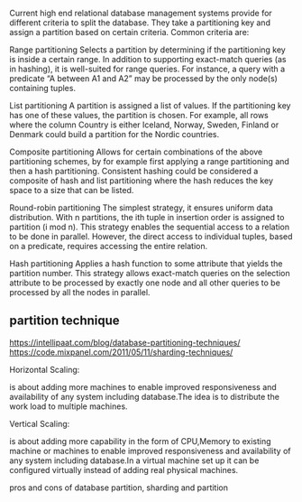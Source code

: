 Current high end relational database management systems provide for different criteria to split the database. They take a partitioning key and assign a partition based on certain criteria. Common criteria are:

Range partitioning 
Selects a partition by determining if the partitioning key is inside a certain range. 
In addition to supporting exact-match queries (as in hashing), it is well-suited for range queries. For instance, a query with a predicate “A between A1 and A2” may be processed by the only node(s) containing tuples.

List partitioning 
A partition is assigned a list of values. If the partitioning key has one of these values, the partition is chosen. For example, all rows where the column Country is either Iceland, Norway, Sweden, Finland or Denmark could build a partition for the Nordic countries.

Composite partitioning 
Allows for certain combinations of the above partitioning schemes, by for example first applying a range partitioning and then a hash partitioning. Consistent hashing could be considered a composite of hash and list partitioning where the hash reduces the key space to a size that can be listed.

Round-robin partitioning 
The simplest strategy, it ensures uniform data distribution. With n partitions, the ith tuple in insertion order is assigned to partition (i mod n). This strategy enables the sequential access to a relation to be done in parallel. However, the direct access to individual tuples, based on a predicate, requires accessing the entire relation.

Hash partitioning 
Applies a hash function to some attribute that yields the partition number. This strategy allows exact-match queries on the selection attribute to be processed by exactly one node and all other queries to be processed by all the nodes in parallel.

## partition technique
https://intellipaat.com/blog/database-partitioning-techniques/
https://code.mixpanel.com/2011/05/11/sharding-techniques/

Horizontal Scaling:

is about adding more machines to enable improved responsiveness and availability of any system including database.The idea is to distribute the work load to multiple machines.

Vertical Scaling:

is about adding more capability in the form of CPU,Memory to existing machine or machines to enable improved responsiveness and availability of any system including database.In a virtual machine set up it can be configured virtually instead of adding real physical machines.

pros and cons of database partition, sharding and partition